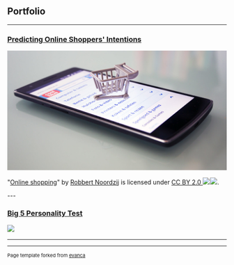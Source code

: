 ## Portfolio

---

### [Predicting Online Shoppers' Intentions](/sample_page)
<img src="images/online_shopping.jpg?raw=true"/>

<p class="attribution">"<a rel="noopener noreferrer" href="https://www.flickr.com/photos/30760216@N08/22257890101">Online shopping</a>" by <a rel="noopener noreferrer" href="https://www.flickr.com/photos/30760216@N08">Robbert Noordzij</a> is licensed under <a rel="noopener noreferrer" href="https://creativecommons.org/licenses/by/2.0/?ref=openverse">CC BY 2.0 <img src="https://mirrors.creativecommons.org/presskit/icons/cc.svg" style="height: 0.5em; margin-right: 0.05em; display: inline;"></img><img src="https://mirrors.creativecommons.org/presskit/icons/by.svg" style="height: 0.5em; margin-right: 0.05em; display: inline;"></img></a>.</p>
---

### [Big 5 Personality Test](/pdf/sample_presentation.pdf)
<img src="images/dummy_thumbnail.jpg?raw=true"/>

---




---
<p style="font-size:11px">Page template forked from <a href="https://github.com/evanca/quick-portfolio">evanca</a></p>
<!-- Remove above link if you don't want to attibute -->
